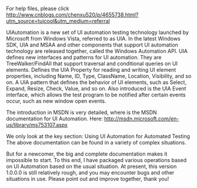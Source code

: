 For help files, please click http://www.cnblogs.com/chenxu520/p/4655738.html?utm_source=tuicool&utm_medium=referral

UIAutomation is a new set of UI automation testing technology launched by Microsoft from Windows Vista, referred to as UIA.
In the latest Windows SDK, UIA and MSAA and other components that support UI automation technology are released together, called the Windows Automation API.
UIA defines new interfaces and patterns for UI automation. They are TreeWalker/FindAll that support traversal and conditional queries on UI elements.
Defines the UIA Property for reading and writing UI element properties, including Name, ID, Type, ClassName, Location, Visibility, and so on.
A UIA pattern that defines the behavior of UI elements, such as Select, Expand, Resize, Check, Value, and so on.
Also introduced is the UIA Event interface, which allows the test program to be notified after certain events occur, such as new window open events.

The introduction in MSDN is very detailed, where is the MSDN documentation for UI Automation. Here: http://msdn.microsoft.com/en-us/library/ms753107.aspx

We only look at the key section: Using UI Automation for Automated Testing The above documentation can be found in a variety of complex situations.

But for a newcomer, the big and complete documentation makes it impossible to start. To this end, I have packaged various operations based on UI Automation based on the usual situation.
At present, this version 1.0.0.0 is still relatively rough, and you may encounter bugs and other situations in use. Please point out and improve together, thank you!

